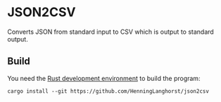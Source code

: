 # JSON2CSV

Converts JSON from standard input to CSV which is output to standard output.


## Build

You need the [Rust development environment](https://www.rust-lang.org/learn/get-started) to build the program:
```shell
cargo install --git https://github.com/HenningLanghorst/json2csv
```
